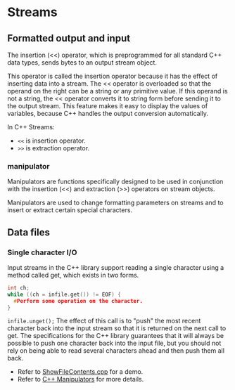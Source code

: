 # Streams

## Formatted output and input

The insertion (<<) operator, which is preprogrammed for all standard C++ data
types, sends bytes to an output stream object.

This operator is called the insertion operator because it has the effect of
inserting data into a stream. The << operator is overloaded so that the operand
on the right can be a string or any primitive value. If this operand is not a
string, the << operator converts it to string form before sending it to the
output stream. This feature makes it easy to display the values of variables,
because C++ handles the output conversion automatically.

In C++ Streams:

* `<<` is insertion operator.
* `>>` is extraction operator.

### manipulator

Manipulators are functions specifically designed to be used in conjunction with
the insertion (<<) and extraction (>>) operators on stream objects.

Manipulators are used to change formatting parameters on streams and to insert
or extract certain special characters.

## Data files

### Single character I/O

Input streams in the C++ library support reading a single character using a
method called get, which exists in two forms.

```c++
int ch;
while ((ch = infile.get()) != EOF) {
  #Perform some operation on the character.
}
```

`infile.unget();` The effect of this call is to "push" the most recent
character back into the input stream so that it is returned on the next
call to get. The specifications for the C++ library guarantees that it will
always be possible to push one character back into the input file, but you
should not rely on being able to read several characters ahead and then push
them all back.

* Refer to [ShowFileContents.cpp](./codes/ShowFileContents.cpp) for a demo.
* Refer to [C++ Manipulators][1] for more details.

[1]:<http://www.cplusplus.com/reference/library/manipulators/>